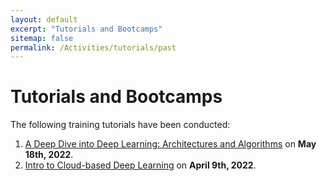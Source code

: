 ```yaml
---
layout: default
excerpt: "Tutorials and Bootcamps"
sitemap: false
permalink: /Activities/tutorials/past
---
```


# Tutorials and Bootcamps

The following training tutorials have been conducted:
1. [A Deep Dive into Deep Learning: Architectures and Algorithms](/Activities/tutorials/deep-dive-deep-learning-may-2022/) on **May 18th, 2022**.
2. [Intro to Cloud-based Deep Learning](/Activities/tutorials/intro-cloud-based-deep-learning-apr-2022/) on **April 9th, 2022**.